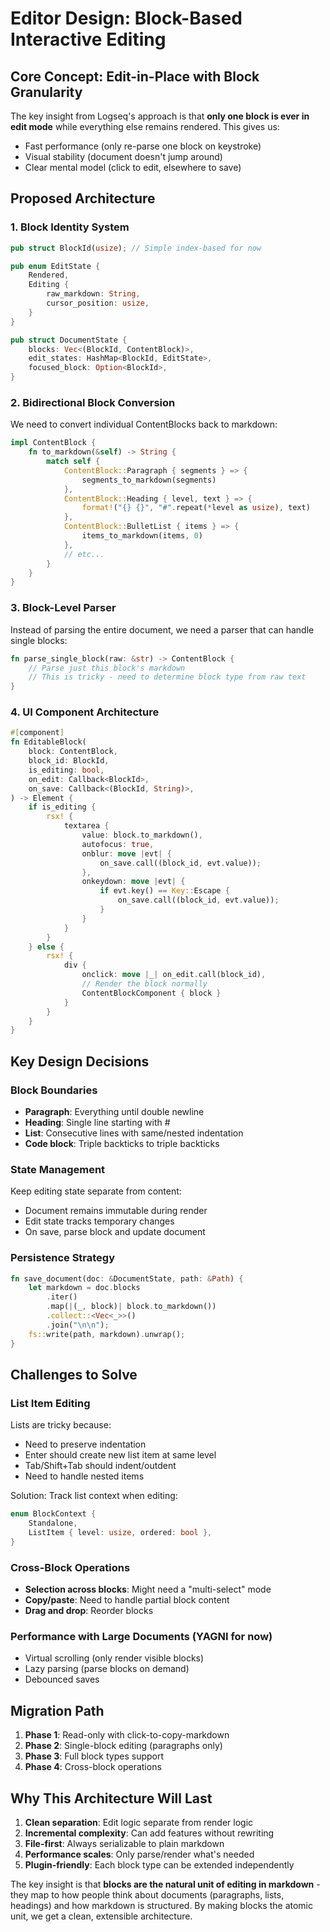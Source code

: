 # Editor Design: Block-Based Interactive Editing

## Core Concept: Edit-in-Place with Block Granularity

The key insight from Logseq's approach is that **only one block is ever in edit mode** while everything else remains rendered. This gives us:
- Fast performance (only re-parse one block on keystroke)
- Visual stability (document doesn't jump around)
- Clear mental model (click to edit, elsewhere to save)

## Proposed Architecture

### 1. Block Identity System

```rust
pub struct BlockId(usize); // Simple index-based for now

pub enum EditState {
    Rendered,
    Editing {
        raw_markdown: String,
        cursor_position: usize,
    }
}

pub struct DocumentState {
    blocks: Vec<(BlockId, ContentBlock)>,
    edit_states: HashMap<BlockId, EditState>,
    focused_block: Option<BlockId>,
}
```

### 2. Bidirectional Block Conversion

We need to convert individual ContentBlocks back to markdown:

```rust
impl ContentBlock {
    fn to_markdown(&self) -> String {
        match self {
            ContentBlock::Paragraph { segments } => {
                segments_to_markdown(segments)
            },
            ContentBlock::Heading { level, text } => {
                format!("{} {}", "#".repeat(*level as usize), text)
            },
            ContentBlock::BulletList { items } => {
                items_to_markdown(items, 0)
            },
            // etc...
        }
    }
}
```

### 3. Block-Level Parser

Instead of parsing the entire document, we need a parser that can handle single blocks:

```rust
fn parse_single_block(raw: &str) -> ContentBlock {
    // Parse just this block's markdown
    // This is tricky - need to determine block type from raw text
}
```

### 4. UI Component Architecture

```rust
#[component]
fn EditableBlock(
    block: ContentBlock,
    block_id: BlockId,
    is_editing: bool,
    on_edit: Callback<BlockId>,
    on_save: Callback<(BlockId, String)>,
) -> Element {
    if is_editing {
        rsx! {
            textarea {
                value: block.to_markdown(),
                autofocus: true,
                onblur: move |evt| {
                    on_save.call((block_id, evt.value));
                },
                onkeydown: move |evt| {
                    if evt.key() == Key::Escape {
                        on_save.call((block_id, evt.value));
                    }
                }
            }
        }
    } else {
        rsx! {
            div {
                onclick: move |_| on_edit.call(block_id),
                // Render the block normally
                ContentBlockComponent { block }
            }
        }
    }
}
```

## Key Design Decisions

### Block Boundaries

- **Paragraph**: Everything until double newline
- **Heading**: Single line starting with #
- **List**: Consecutive lines with same/nested indentation
- **Code block**: Triple backticks to triple backticks

### State Management

Keep editing state separate from content:
- Document remains immutable during render
- Edit state tracks temporary changes
- On save, parse block and update document

### Persistence Strategy

```rust
fn save_document(doc: &DocumentState, path: &Path) {
    let markdown = doc.blocks
        .iter()
        .map(|(_, block)| block.to_markdown())
        .collect::<Vec<_>>()
        .join("\n\n");
    fs::write(path, markdown).unwrap();
}
```

## Challenges to Solve

### List Item Editing

Lists are tricky because:
- Need to preserve indentation
- Enter should create new list item at same level
- Tab/Shift+Tab should indent/outdent
- Need to handle nested items

Solution: Track list context when editing:

```rust
enum BlockContext {
    Standalone,
    ListItem { level: usize, ordered: bool },
}
```

### Cross-Block Operations

- **Selection across blocks**: Might need a "multi-select" mode
- **Copy/paste**: Need to handle partial block content
- **Drag and drop**: Reorder blocks

### Performance with Large Documents (YAGNI for now)

- Virtual scrolling (only render visible blocks)
- Lazy parsing (parse blocks on demand)
- Debounced saves

## Migration Path

1. **Phase 1**: Read-only with click-to-copy-markdown
2. **Phase 2**: Single-block editing (paragraphs only)
3. **Phase 3**: Full block types support
4. **Phase 4**: Cross-block operations

## Why This Architecture Will Last

1. **Clean separation**: Edit logic separate from render logic
2. **Incremental complexity**: Can add features without rewriting
3. **File-first**: Always serializable to plain markdown
4. **Performance scales**: Only parse/render what's needed
5. **Plugin-friendly**: Each block type can be extended independently

The key insight is that **blocks are the natural unit of editing in markdown** - they map to how people think about documents (paragraphs, lists, headings) and how markdown is structured. By making blocks the atomic unit, we get a clean, extensible architecture.